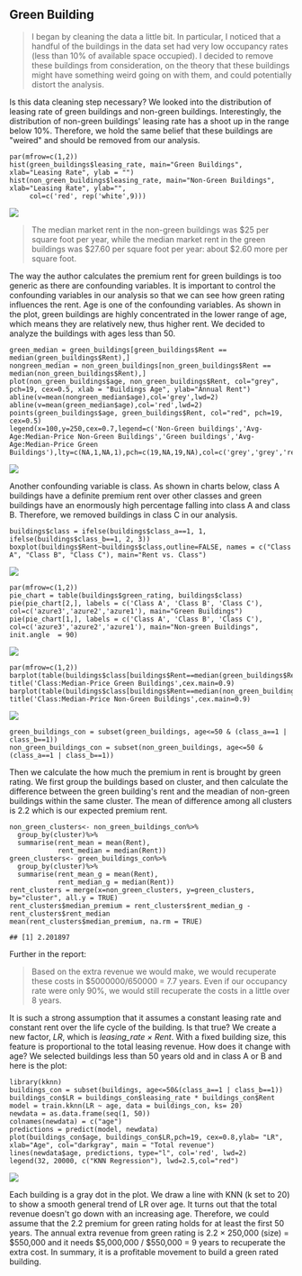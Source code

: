 Green Building
--------------

> I began by cleaning the data a little bit. In particular, I noticed
> that a handful of the buildings in the data set had very low occupancy
> rates (less than 10% of available space occupied). I decided to remove
> these buildings from consideration, on the theory that these buildings
> might have something weird going on with them, and could potentially
> distort the analysis.

Is this data cleaning step necessary? We looked into the distribution of
leasing rate of green buildings and non-green buildings. Interestingly,
the distribution of non-green buildings' leasing rate has a shoot up in
the range below 10%. Therefore, we hold the same belief that these
buildings are "weired" and should be removed from our analysis.

    par(mfrow=c(1,2))
    hist(green_buildings$leasing_rate, main="Green Buildings", xlab="Leasing Rate", ylab = "")
    hist(non_green_buildings$leasing_rate, main="Non-Green Buildings", xlab="Leasing Rate", ylab="", 
         col=c('red', rep('white',9)))

![](Exercise_1_files/figure-markdown_strict/occupancy-1.png)

> The median market rent in the non-green buildings was $25 per square
> foot per year, while the median market rent in the green buildings was
> $27.60 per square foot per year: about $2.60 more per square foot.

The way the author calculates the premium rent for green buildings is
too generic as there are confounding variables. It is important to
control the confounding variables in our analysis so that we can see how
green rating influences the rent. Age is one of the confounding
variables. As shown in the plot, green buildings are highly concentrated
in the lower range of age, which means they are relatively new, thus
higher rent. We decided to analyze the buildings with ages less than 50.

    green_median = green_buildings[green_buildings$Rent == median(green_buildings$Rent),]
    nongreen_median = non_green_buildings[non_green_buildings$Rent == median(non_green_buildings$Rent),]
    plot(non_green_buildings$age, non_green_buildings$Rent, col="grey", pch=19, cex=0.5, xlab = "Buildings Age", ylab="Annual Rent") 
    abline(v=mean(nongreen_median$age),col='grey',lwd=2)
    abline(v=mean(green_median$age),col='red',lwd=2)
    points(green_buildings$age, green_buildings$Rent, col="red", pch=19, cex=0.5)
    legend(x=100,y=250,cex=0.7,legend=c('Non-Green buildings','Avg-Age:Median-Price Non-Green Buildings','Green buildings','Avg-Age:Median-Price Green Buildings'),lty=c(NA,1,NA,1),pch=c(19,NA,19,NA),col=c('grey','grey','red','red'))

![](Exercise_1_files/figure-markdown_strict/con_age-1.png)

Another confounding variable is class. As shown in charts below, class A
buildings have a definite premium rent over other classes and green
buildings have an enormously high percentage falling into class A and
class B. Therefore, we removed buildings in class C in our analysis.

    buildings$class = ifelse(buildings$class_a==1, 1, ifelse(buildings$class_b==1, 2, 3))
    boxplot(buildings$Rent~buildings$class,outline=FALSE, names = c("Class A", "Class B", "Class C"), main="Rent vs. Class")

![](Exercise_1_files/figure-markdown_strict/con_class-1.png)

    par(mfrow=c(1,2))
    pie_chart = table(buildings$green_rating, buildings$class)
    pie(pie_chart[2,], labels = c('Class A', 'Class B', 'Class C'), col=c('azure3','azure2','azure1'), main="Green Buildings")
    pie(pie_chart[1,], labels = c('Class A', 'Class B', 'Class C'), col=c('azure3','azure2','azure1'), main="Non-green Buildings", init.angle  = 90)

![](Exercise_1_files/figure-markdown_strict/con_class-2.png)

    par(mfrow=c(1,2))
    barplot(table(buildings$class[buildings$Rent==median(green_buildings$Rent)&buildings$green_rating==1])/nrow(green_median),names=c('classA','classB'))
    title('Class:Median-Price Green Buildings',cex.main=0.9)
    barplot(table(buildings$class[buildings$Rent==median(non_green_buildings$Rent)&buildings$green_rating==0])/nrow(nongreen_median),names=c('classA','classB','classC'))
    title('Class:Median-Price Non-Green Buildings',cex.main=0.9)

![](Exercise_1_files/figure-markdown_strict/median_Class-1.png)

    green_buildings_con = subset(green_buildings, age<=50 & (class_a==1 | class_b==1))
    non_green_buildings_con = subset(non_green_buildings, age<=50 & (class_a==1 | class_b==1))

Then we calculate the how much the premium in rent is brought by green
rating. We first group the buildings based on cluster, and then
calculate the difference between the green building's rent and the
meadian of non-green buildings within the same cluster. The mean of
difference among all clusters is 2.2 which is our expected premium rent.

    non_green_clusters<- non_green_buildings_con%>%
      group_by(cluster)%>%
      summarise(rent_mean = mean(Rent),
                rent_median = median(Rent))
    green_clusters<- green_buildings_con%>%
      group_by(cluster)%>%
      summarise(rent_mean_g = mean(Rent),
                rent_median_g = median(Rent))
    rent_clusters = merge(x=non_green_clusters, y=green_clusters, by="cluster", all.y = TRUE)
    rent_clusters$median_premium = rent_clusters$rent_median_g - rent_clusters$rent_median
    mean(rent_clusters$median_premium, na.rm = TRUE)

    ## [1] 2.201897

Further in the report:

> Based on the extra revenue we would make, we would recuperate these
> costs in $5000000/650000 = 7.7 years. Even if our occupancy rate were
> only 90%, we would still recuperate the costs in a little over 8
> years.

It is such a strong assumption that it assumes a constant leasing rate
and constant rent over the life cycle of the building. Is that true? We
create a new factor, <i>LR</i>, which is <i>leasing\_rate × Rent</i>.
With a fixed building size, this feature is proportional to the total
leasing revenue. How does it change with age? We selected buildings less
than 50 years old and in class A or B and here is the plot:

    library(kknn)
    buildings_con = subset(buildings, age<=50&(class_a==1 | class_b==1))
    buildings_con$LR = buildings_con$leasing_rate * buildings_con$Rent
    model = train.kknn(LR ~ age, data = buildings_con, ks= 20)
    newdata = as.data.frame(seq(1, 50))
    colnames(newdata) = c("age")
    predictions = predict(model, newdata)
    plot(buildings_con$age, buildings_con$LR,pch=19, cex=0.8,ylab= "LR", xlab="Age", col="darkgray", main = "Total revenue")
    lines(newdata$age, predictions, type="l", col='red', lwd=2)
    legend(32, 20000, c("KNN Regression"), lwd=2.5,col="red")

![](Exercise_1_files/figure-markdown_strict/over_age-1.png)

Each building is a gray dot in the plot. We draw a line with KNN (k set
to 20) to show a smooth general trend of LR over age. It turns out that
the total revenue doesn't go down with an increasing age. Therefore, we
could assume that the 2.2 premium for green rating holds for at least
the first 50 years. The annual extra revenue from green rating is 2.2 ×
250,000 (size) = $550,000 and it needs $5,000,000 / $550,000 = 9 years
to recuperate the extra cost. In summary, it is a profitable movement to
build a green rated building.
